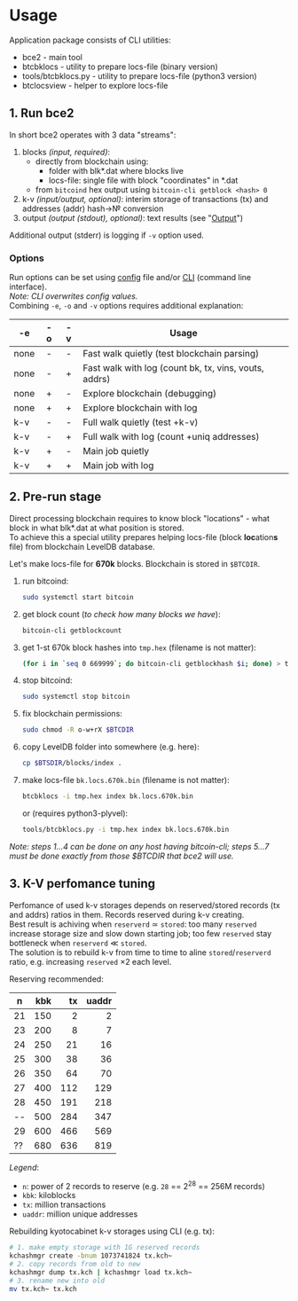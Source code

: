# Usage

Application package consists of CLI utilities:

- bce2 - main tool
- btcbklocs - utility to prepare locs-file (binary version)
- tools/btcbklocs.py - utility to prepare locs-file (python3 version)
- btclocsview - helper to explore locs-file

## 1. Run bce2

In short bce2 operates with 3 data "streams":

1. blocks *(input, required)*:
   - directly from blockchain using:
     - folder with blk*.dat where blocks live
     - locs-file: single file with block "coordinates" in *.dat
   - from `bitcoind` hex output using `bitcoin-cli getblock <hash> 0`
1. k-v *(input/output, optional)*: interim storage of transactions (tx) and addresses (addr) hash&rarr;&numero; conversion
1. output *(output (stdout), optional)*: text results (see "[Output](Output.md)")

Additional output (stderr) is logging if `-v` option used.

### Options

Run options can be set using [config](bce2.cfg.5.adoc) file and/or [CLI](bce2.1.adoc) (command line interface).  
_Note: CLI overwrites config values._  
Combining `-e`, `-o` and `-v` options requires additional explanation:

-e   | -o| -v| Usage
-----|:-:|:-:|-------
none | - | - | Fast walk quietly (test blockchain parsing)
none | - | + | Fast walk with log (count bk, tx, vins, vouts, addrs)
none | + | - | Explore blockchain (debugging)
none | + | + | Explore blockchain with log
k-v  | - | - | Full walk quietly (test +k-v)
k-v  | - | + | Full walk with log (count +uniq addresses)
k-v  | + | - | Main job quietly
k-v  | + | + | Main job with log

## 2. Pre-run stage

Direct processing blockchain requires to know block "locations" - what block in what blk*.dat at what position is stored.  
To achieve this a special utility prepares helping locs-file (block **loc**ation**s** file) from blockchain LevelDB database.

Let's make locs-file for **670k** blocks. Blockchain is stored in `$BTCDIR`.

1. run bitcoind:

   ```bash
   sudo systemctl start bitcoin
   ```

1. get block count (*to check how many blocks we have*):

   ```bash
   bitcoin-cli getblockcount
   ```

1. get 1-st 670k block hashes into `tmp.hex` (filename is not matter):

   ```bash
   (for i in `seq 0 669999`; do bitcoin-cli getblockhash $i; done) > tmp.hex
   ```

1. stop bitcoind:

   ```bash
   sudo systemctl stop bitcoin
   ```

1. fix blockchain permissions:

   ```bash
   sudo chmod -R o-w+rX $BTCDIR
   ```

1. copy LevelDB folder into somewhere (e.g. here):

   ```bash
   cp $BTSDIR/blocks/index .
   ```

1. make locs-file `bk.locs.670k.bin` (filename is not matter):

   ```bash
   btcbklocs -i tmp.hex index bk.locs.670k.bin
   ```

   or (requires python3-plyvel):

   ```bash
   tools/btcbklocs.py -i tmp.hex index bk.locs.670k.bin
   ```

*Note: steps 1&hellip;4 can be done on any host having bitcoin-cli; steps 5&hellip;7 must be done _exactly_ from those \$BTCDIR that bce2 will use.*

## 3. K-V perfomance tuning

Perfomance of used k-v storages depends on reserved/stored records (tx and addrs) ratios in them. Records reserved during k-v creating.  
Best result is achiving when `reserverd` &sime; `stored`: too many `reserved` increase storage size and slow down starting job; too few `reserved` stay bottleneck when `reserverd` &Lt; `stored`.  
The solution is to rebuild k-v from time to time to aline `stored`/`reserverd` ratio, e.g. increasing `reserved` &times;2 each level.

Reserving recommended:

n  | kbk | tx  | uaddr
---|----:|----:|-----:
21 | 150 |   2 |   2
23 | 200 |   8 |   7
24 | 250 |  21 |  16
25 | 300 |  38 |  36
26 | 350 |  64 |  70
27 | 400 | 112 | 129
28 | 450 | 191 | 218
-- | 500 | 284 | 347
29 | 600 | 466 | 569
?? | 680 | 636 | 819

*Legend*:  
- `n`: power of 2 records to reserve (e.g. `28` == 2<sup>28</sup> == 256M records)  
- `kbk`: kiloblocks  
- `tx`: million transactions  
- `uaddr`: million unique addresses

Rebuilding kyotocabinet k-v storages using CLI (e.g. tx):

```bash
# 1. make empty storage with 1G reserved records
kchashmgr create -bnum 1073741824 tx.kch~
# 2. copy records from old to new
kchashmgr dump tx.kch | kchashmgr load tx.kch~
# 3. rename new into old
mv tx.kch~ tx.kch
```

